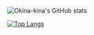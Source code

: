 ![Okina-kina's GitHub stats](https://github-readme-stats-okina-kina.vercel.app/api?username=Okina-kina&hide=contribs,prs&show_icons=true&theme=radical)

[![Top Langs](https://github-readme-stats-okina-kina.vercel.app/api/top-langs/?username=Okina-kina&layout=donut-vertical&theme=radical)](https://github.com/anuraghazra/github-readme-stats)
